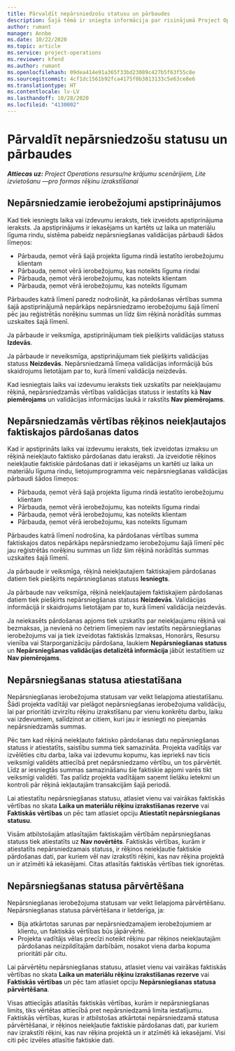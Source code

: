 ```yaml
---
title: Pārvaldīt nepārsniedzošu statusu un pārbaudes
description: Šajā tēmā ir sniegta informācija par risinājumā Project Operations veiktajām nepārsniedzamā ierobežojuma pārbaudēm.
author: rumant
manager: Annbe
ms.date: 10/22/2020
ms.topic: article
ms.service: project-operations
ms.reviewer: kfend
ms.author: rumant
ms.openlocfilehash: 09dea414e91a365f33bd23089c427b5f63f55c8e
ms.sourcegitcommit: 4cf1dc1561b92fca4175f0b3813133c5e63ce8e6
ms.translationtype: HT
ms.contentlocale: lv-LV
ms.lasthandoff: 10/28/2020
ms.locfileid: "4130002"
---
```

# <a name="manage-not-to-exceed-status-and-validations"></a>Pārvaldīt nepārsniedzošu statusu un pārbaudes 

_**Attiecas uz:** Project Operations resursu/ne krājumu scenārijiem, Lite izvietošanu —pro formas rēķinu izrakstīšanai_

## <a name="not-to-exceed-on-approvals"></a>Nepārsniedzamie ierobežojumi apstiprinājumos

Kad tiek iesniegts laika vai izdevumu ieraksts, tiek izveidots apstiprinājuma ieraksts. Ja apstiprinājums ir iekasējams un kartēts uz laika un materiālu līguma rindu, sistēma pabeidz nepārsniegšanas validācijas pārbaudi šādos līmeņos:

  - Pārbauda, ņemot vērā šajā projekta līguma rindā iestatīto ierobežojumu klientam
  - Pārbauda, ņemot vērā ierobežojumu, kas noteikts līguma rindai
  - Pārbauda, ņemot vērā ierobežojumu, kas noteikts klientam
  - Pārbauda, ņemot vērā ierobežojumu, kas noteikts līgumam

Pārbaudes katrā līmenī paredz nodrošināt, ka pārdošanas vērtības summa šajā apstiprinājumā nepārkāps nepārsniedzamo ierobežojumu šajā līmenī pēc jau reģistrētās norēķinu summas un līdz šim rēķinā norādītās summas uzskaites šajā līmenī.

Ja pārbaude ir veiksmīga, apstiprinājumam tiek piešķirts validācijas statuss **Izdevās**.

Ja pārbaude ir neveiksmīga, apstiprinājumam tiek piešķirts validācijas statuss **Neizdevās**. Nepārsniedzamā līmeņa validācijas informācijā būs skaidrojums lietotājam par to, kurā līmenī validācija neizdevās.

Kad iesniegtais laiks vai izdevumu ieraksts tiek uzskatīts par neiekļaujamu rēķinā, nepārsniedzamās vērtības validācijas statuss ir iestatīts kā **Nav piemērojams** un validācijas informācijas laukā ir rakstīts **Nav piemērojams**.

## <a name="not-to-exceed-on-unbilled-sales-actuals"></a>Nepārsniedzamās vērtības rēķinos neiekļautajos faktiskajos pārdošanas datos

Kad ir apstiprināts laiks vai izdevumu ieraksts, tiek izveidotas izmaksu un rēķinā neiekļauto faktisko pārdošanas datu ieraksti. Ja izveidotie rēķinos neiekļautie faktiskie pārdošanas dati ir iekasējams un kartēti uz laika un materiālu līguma rindu, lietojumprogramma veic nepārsniegšanas validācijas pārbaudi šādos līmeņos:

  - Pārbauda, ņemot vērā šajā projekta līguma rindā iestatīto ierobežojumu klientam
  - Pārbauda, ņemot vērā ierobežojumu, kas noteikts līguma rindai
  - Pārbauda, ņemot vērā ierobežojumu, kas noteikts klientam
  - Pārbauda, ņemot vērā ierobežojumu, kas noteikts līgumam

Pārbaudes katrā līmenī nodrošina, ka pārdošanas vērtības summa faktiskajos datos nepārkāps nepārsniedzamo ierobežojumu šajā līmenī pēc jau reģistrētās norēķinu summas un līdz šim rēķinā norādītās summas uzskaites šajā līmenī.

Ja pārbaude ir veiksmīga, rēķinā neiekļautajiem faktiskajiem pārdošanas datiem tiek piešķirts nepārsniegšanas statuss **Iesniegts**.

Ja pārbaude nav veiksmīga, rēķinā neiekļautajiem faktiskajiem pārdošanas datiem tiek piešķirts nepārsniegšanas statuss **Neizdevās**. Validācijas informācijā ir skaidrojums lietotājam par to, kurā līmenī validācija neizdevās.

Ja neiekasēts pārdošanas apjoms tiek uzskatīts par neiekļaujamu rēķinā vai bezmaksas, ja nevienā no četriem līmeņiem nav iestatīts nepārsniegšanas ierobežojums vai ja tiek izveidotas faktiskās Izmaksas, Honorārs, Resursu vienība vai Starporganizāciju pārdošana, laukiem **Nepārsniegšanas statuss** un **Nepārsniegšanas validācijas detalizētā informācija** jābūt iestatītiem uz **Nav piemērojams**.

## <a name="reset-the-not-to-exceed-status"></a>Nepārsniegšanas statusa atiestatīšana

Nepārsniegšanas ierobežojuma statusam var veikt lielapjoma atiestatīšanu. Šādi projekta vadītāji var pielāgot nepārsniegšanas ierobežojuma validāciju, lai par prioritāti izvirzītu rēķinu izrakstīšanu par vienu konkrētu darbu, laiku vai izdevumiem, salīdzinot ar citiem, kuri jau ir iesniegti no pieejamās nepārsniedzamās summas.

Pēc tam kad rēķinā neiekļauto faktisko pārdošanas datu nepārsniegšanas statuss ir atiestatīts, saistību summa tiek samazināta. Projekta vadītājs var izvēlēties citu darba, laika vai izdevumu kopumu, kas iepriekš nav ticis veiksmīgi validēts attiecībā pret nepārsniedzamo vērtību, un tos pārvērtēt. Līdz ar iesniegtās summas samazināšanu šie faktiskie apjomi varēs tikt veiksmīgi validēti. Tas palīdz projekta vadītājam saņemt lielāku ietekmi un kontroli pār rēķinā iekļautajām transakcijām šajā periodā.

Lai atiestatītu nepārsniegšanas statusu, atlasiet vienu vai vairākas faktiskās vērtības no skata **Laika un materiālu rēķinu izrakstīšanas rezerve** vai **Faktiskās vērtības** un pēc tam atlasiet opciju **Atiestatīt nepārsniegšanas statusu**.

Visām atbilstošajām atlasītajām faktiskajām vērtībām nepārsniegšanas statuss tiek atiestatīts uz **Nav novērtēts**. Faktiskās vērtības, kurām ir atiestatīts nepārsniedzamais statuss, ir rēķinos neiekļautie faktiskie pārdošanas dati, par kuriem vēl nav izrakstīti rēķini, kas nav rēķina projektā un ir atzīmēti kā iekasējami. Citas atlasītās faktiskās vērtības tiek ignorētas.

## <a name="reevaluate-not-to-exceed-status"></a>Nepārsniegšanas statusa pārvērtēšana

Nepārsniegšanas ierobežojuma statusam var veikt lielapjoma pārvērtēšanu. Nepārsniegšanas statusa pārvērtēšana ir lietderīga, ja:

  - Bija atkārtotas sarunas par nepārsniedzamajiem ierobežojumiem ar klientu, un faktiskās vērtības būs jāpārvērtē.
  - Projekta vadītājs vēlas precīzi noteikt rēķinu par rēķinos neiekļautajām pārdošanas neizpildītajām darbībām, nosakot viena darba kopuma prioritāti pār citu.

Lai pārvērtētu nepārsniegšanas statusu, atlasiet vienu vai vairākas faktiskās vērtības no skata **Laika un materiālu rēķinu izrakstīšanas rezerve** vai **Faktiskās vērtības** un pēc tam atlasiet opciju **Nepārsniegšanas statusa pārvērtēšana**.

Visas attiecīgās atlasītās faktiskās vērtības, kurām ir nepārsniegšanas limits, tiks vērtētas attiecībā pret nepārsniedzamā limita iestatījumu. Faktiskās vērtības, kuras ir atbilstošas atkārtotai nepārsniedzamā statusa pārvērtēšanai, ir rēķinos neiekļautie faktiskie pārdošanas dati, par kuriem nav izrakstīti rēķini, kas nav rēķina projektā un ir atzīmēti kā iekasējami. Visi citi pēc izvēles atlasītie faktiskie dati.
